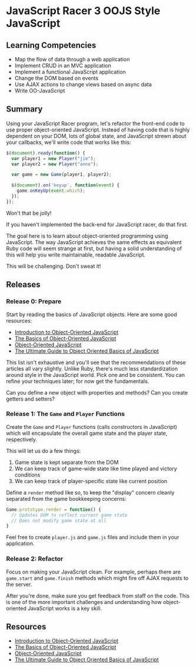# JavaScript Racer 3 OOJS Style JavaScript

## Learning Competencies

* Map the flow of data through a web application
* Implement CRUD in an MVC application
* Implement a functional JavaScript application
* Change the DOM based on events
* Use AJAX actions to change views based on async data
* Write OO-JavaScript

## Summary

Using your JavaScript Racer program, let's refactor the front-end code to use
proper object-oriented JavaScript.  Instead of having code that is highly
dependent on your DOM, lots of global state, and JavaScript strewn about your
callbacks, we'll write code that works like this:

```javascript
$(document).ready(function() {
  var player1 = new Player("jim");
  var player2 = new Player("anne");

  var game = new Game(player1, player2);

  $(document).on('keyup', function(event) {
    game.onKeyUp(event.which);
  });
});
```

Won't that be jolly!

If you haven't implemented the back-end for JavaScript racer, do that first.

The goal here is to learn about object-oriented programming using JavaScript.
The way JavaScript achieves the same effects as equivalent Ruby code will seem
strange at first, but having a solid understanding of this will help you write
maintainable, readable JavaScript.

This will be challenging.  Don't sweat it!

## Releases

### Release 0: Prepare

Start by reading the basics of JavaScript objects.  Here are some good resources:

* [Introduction to Object-Oriented JavaScript][]
* [The Basics of Object-Oriented JavaScript][]
* [Object-Oriented JavaScript][]
* [The Ultimate Guide to Object Oriented Basics of JavaScript][]

This list isn't exhaustive and you'll see that the recommendations of these
articles all vary slightly.  Unlike Ruby, there's much less standardization
around style in the JavaScript world.  Pick one and be consistent.  You can
refine your techniques later; for now get the fundamentals.

Can you define a new object with properties and methods?  Can you create
getters and setters?

### Release 1: The `Game` and `Player` Functions

Create the `Game` and `Player` functions (calls constructors in JavaScript)
which will encapsulate the overall game state and the player state,
respectively.

This will let us do a few things:

1. Game state is kept separate from the DOM
2. We can keep track of game-wide state like time played and victory conditions
3. We can keep track of player-specific state like current position

Define a `render` method like so, to keep the "display" concern cleanly
separated from the game bookkeeping concerns:

```javascript
Game.prototype.render = function() {
  // Updates DOM to reflect current game state
  // Does not modify game state at all
}
```

Feel free to create `player.js` and `game.js` files and include them in your
application.

### Release 2: Refactor

Focus on making your JavaScript clean.  For example, perhaps there are
`game.start` and `game.finish` methods which might fire off AJAX requests to
the server.

After you're done, make sure you get feedback from staff on the code.  This is
one of the more important challenges and understanding how object-oriented
JavaScript works is a key skill.

<!-- ## Optimize Your Learning -->

## Resources

* [Introduction to Object-Oriented JavaScript][]
* [The Basics of Object-Oriented JavaScript][]
* [Object-Oriented JavaScript][]
* [The Ultimate Guide to Object Oriented Basics of JavaScript][]

[Introduction to Object-Oriented JavaScript]: https://developer.mozilla.org/en-US/docs/JavaScript/Introduction_to_Object-Oriented_JavaScript
[The Basics of Object-Oriented JavaScript]: http://net.tutsplus.com/tutorials/javascript-ajax/the-basics-of-object-oriented-javascript/
[Object-Oriented JavaScript]: http://www.gotoandlearn.com/play.php?id=159
[The Ultimate Guide to Object Oriented Basics of JavaScript]: http://www.1stwebdesigner.com/design/object-oriented-basics-javascript/
